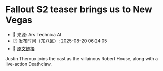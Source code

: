# Fallout S2 teaser brings us to New Vegas
- 📅 来源: Ars Technica AI
- 🕒 发布时间（东八区）: 2025-08-20 06:24:05
- 🔗 [原文链接](https://arstechnica.com/culture/2025/08/fallout-s2-teaser-brings-us-to-new-vegas/)

Justin Theroux joins the cast as the villainous Robert House, along with a live-action Deathclaw.
